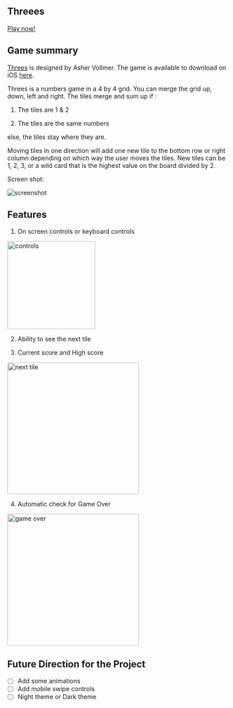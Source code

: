 ## Threees

[Play now!](https://threees.herokuapp.com/)
## Game summary

[Threes](http://asherv.com/threes/) is designed by Asher Vollmer. The game is available to download on iOS [here](https://itunes.apple.com/us/app/threes/id779157948?mt=8).


Threes is a numbers game in a 4 by 4 grid. You can merge the grid up, down, left and right.  The tiles merge and sum up if :

1) The tiles are 1 & 2

2) The tiles are the same numbers

else, the tiles stay where they are.

Moving tiles in one direction will add one new tile to the bottom row or right column depending on which way the user moves the tiles. New tiles can be 1, 2, 3, or a wild card that is the highest value on the board divided by 2.

Screen shot:

<img src="http://res.cloudinary.com/booklog/image/upload/e_shadow:40/v1490977474/Screen_Shot_2017-03-31_at_9.23.58_AM_oyacm1.png" alt="screenshot">

## Features

1) On screen controls or keyboard controls
<img src="http://res.cloudinary.com/booklog/image/upload/v1490982872/Screen_Shot_2017-03-31_at_10.50.48_AM_gdd06l.png" alt="controls" width="200px">

2) Ability to see the next tile

3) Current score and High score

<img src="https://res.cloudinary.com/booklog/image/upload/v1490982787/Screen_Shot_2017-03-31_at_10.51.11_AM_ozgnjf.png" alt="next tile" width="300px">

4) Automatic check for Game Over

<img src="http://res.cloudinary.com/booklog/image/upload/e_shadow:40/v1490983405/Screen_Shot_2017-03-31_at_11.02.54_AM_wqxan2.png" alt="game over" width="300px">




## Future Direction for the Project
- [ ] Add some animations
- [ ] Add mobile swipe controls
- [ ] Night theme or Dark theme
